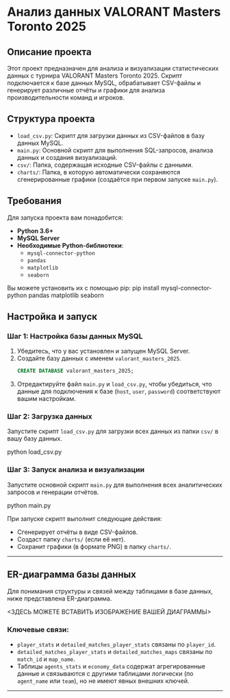 # Анализ данных VALORANT Masters Toronto 2025

## Описание проекта

Этот проект предназначен для анализа и визуализации статистических данных с турнира VALORANT Masters Toronto 2025. Скрипт подключается к базе данных MySQL, обрабатывает CSV-файлы и генерирует различные отчёты и графики для анализа производительности команд и игроков.

## Структура проекта

-   `load_csv.py`: Скрипт для загрузки данных из CSV-файлов в базу данных MySQL.
-   `main.py`: Основной скрипт для выполнения SQL-запросов, анализа данных и создания визуализаций.
-   `csv/`: Папка, содержащая исходные CSV-файлы с данными.
-   `charts/`: Папка, в которую автоматически сохраняются сгенерированные графики (создаётся при первом запуске `main.py`).

## Требования

Для запуска проекта вам понадобится:
-   **Python 3.6+**
-   **MySQL Server**
-   **Необходимые Python-библиотеки**:
    -   `mysql-connector-python`
    -   `pandas`
    -   `matplotlib`
    -   `seaborn`

Вы можете установить их с помощью pip:
pip install mysql-connector-python pandas matplotlib seaborn

## Настройка и запуск

### Шаг 1: Настройка базы данных MySQL

1.  Убедитесь, что у вас установлен и запущен MySQL Server.
2.  Создайте базу данных с именем `valorant_masters_2025`.
    ```sql
    CREATE DATABASE valorant_masters_2025;
    ```
3.  Отредактируйте файл `main.py` и `load_csv.py`, чтобы убедиться, что данные для подключения к базе (`host`, `user`, `password`) соответствуют вашим настройкам.

### Шаг 2: Загрузка данных

Запустите скрипт `load_csv.py` для загрузки всех данных из папки `csv/` в вашу базу данных.

python load_csv.py

### Шаг 3: Запуск анализа и визуализации

Запустите основной скрипт `main.py` для выполнения всех аналитических запросов и генерации отчётов.

python main.py

При запуске скрипт выполнит следующие действия:
-   Сгенерирует отчёты в виде CSV-файлов.
-   Создаст папку `charts/` (если её нет).
-   Сохранит графики (в формате PNG) в папку `charts/`.

---

## ER-диаграмма базы данных

Для понимания структуры и связей между таблицами в базе данных, ниже представлена ER-диаграмма.

<ЗДЕСЬ МОЖЕТЕ ВСТАВИТЬ ИЗОБРАЖЕНИЕ ВАШЕЙ ДИАГРАММЫ>

### Ключевые связи:

-   `player_stats` и `detailed_matches_player_stats` связаны по `player_id`.
-   `detailed_matches_player_stats` и `detailed_matches_maps` связаны по `match_id` и `map_name`.
-   Таблицы `agents_stats` и `economy_data` содержат агрегированные данные и связываются с другими таблицами логически (по `agent_name` или `team`), но не имеют явных внешних ключей.

---